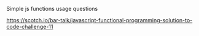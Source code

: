 Simple js functions usage questions

https://scotch.io/bar-talk/javascript-functional-programming-solution-to-code-challenge-11
